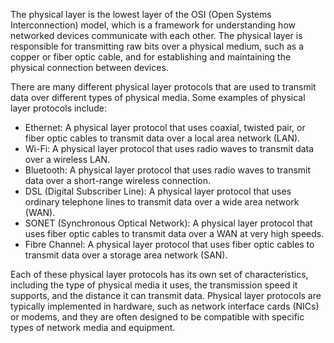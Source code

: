 The physical layer is the lowest layer of the OSI (Open Systems Interconnection) model, which is a framework for understanding how networked devices communicate with each other. The physical layer is responsible for transmitting raw bits over a physical medium, such as a copper or fiber optic cable, and for establishing and maintaining the physical connection between devices.

There are many different physical layer protocols that are used to transmit data over different types of physical media. Some examples of physical layer protocols include:

-   Ethernet: A physical layer protocol that uses coaxial, twisted pair, or fiber optic cables to transmit data over a local area network (LAN).
-   Wi-Fi: A physical layer protocol that uses radio waves to transmit data over a wireless LAN.
-   Bluetooth: A physical layer protocol that uses radio waves to transmit data over a short-range wireless connection.
-   DSL (Digital Subscriber Line): A physical layer protocol that uses ordinary telephone lines to transmit data over a wide area network (WAN).
-   SONET (Synchronous Optical Network): A physical layer protocol that uses fiber optic cables to transmit data over a WAN at very high speeds.
-   Fibre Channel: A physical layer protocol that uses fiber optic cables to transmit data over a storage area network (SAN).

Each of these physical layer protocols has its own set of characteristics, including the type of physical media it uses, the transmission speed it supports, and the distance it can transmit data. Physical layer protocols are typically implemented in hardware, such as network interface cards (NICs) or modems, and they are often designed to be compatible with specific types of network media and equipment.